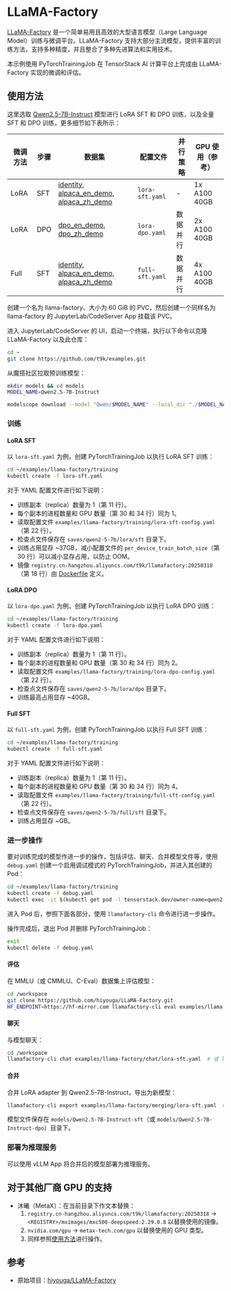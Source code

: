 # LLaMA-Factory

[LLaMA-Factory](https://github.com/hiyouga/LLaMA-Factory) 是一个简单易用且高效的大型语言模型（Large Language Model）训练与微调平台。LLaMA-Factory 支持大部分主流模型，提供丰富的训练方法，支持多种精度，并且整合了多种先进算法和实用技术。

本示例使用 PyTorchTrainingJob 在 TensorStack AI 计算平台上完成由 LLaMA-Factory 实现的微调和评估。

## 使用方法

这里选取 [Qwen2.5-7B-Instruct](https://huggingface.co/Qwen/Qwen2.5-7B-Instruct) 模型进行 LoRA SFT 和 DPO 训练，以及全量 SFT 和 DPO 训练，更多细节如下表所示：

| 微调方法 | 步骤 | 数据集                                                                                                                                                                                                                                                                          | 配置文件        | 并行策略 | GPU 使用（参考） |
| -------- | ---- | ------------------------------------------------------------------------------------------------------------------------------------------------------------------------------------------------------------------------------------------------------------------------------- | --------------- | -------- | ---------------- |
| LoRA     | SFT  | [identity](https://github.com/hiyouga/LLaMA-Factory/blob/main/data/identity.json), [alpaca_en_demo](https://github.com/hiyouga/LLaMA-Factory/blob/main/data/alpaca_en_demo.json), [alpaca_zh_demo](https://github.com/hiyouga/LLaMA-Factory/blob/main/data/alpaca_zh_demo.json) | `lora-sft.yaml` | -        | 1x A100 40GB     |
| LoRA     | DPO  | [dpo_en_demo](https://github.com/hiyouga/LLaMA-Factory/blob/main/data/dpo_en_demo.json), [dpo_zh_demo](https://github.com/hiyouga/LLaMA-Factory/blob/main/data/dpo_zh_demo.json)                                                                                                | `lora-dpo.yaml` | 数据并行 | 2x A100 40GB     |
| Full     | SFT  | [identity](https://github.com/hiyouga/LLaMA-Factory/blob/main/data/identity.json), [alpaca_en_demo](https://github.com/hiyouga/LLaMA-Factory/blob/main/data/alpaca_en_demo.json), [alpaca_zh_demo](https://github.com/hiyouga/LLaMA-Factory/blob/main/data/alpaca_zh_demo.json) | `full-sft.yaml` | 数据并行 | 4x A100 40GB     |


创建一个名为 llama-factory、大小为 60 GiB 的 PVC，然后创建一个同样名为 llama-factory 的 JupyterLab/CodeServer App 挂载该 PVC。

进入 JupyterLab/CodeServer 的 UI，启动一个终端，执行以下命令以克隆 LLaMA-Factory 以及此仓库：

```bash
cd ~
git clone https://github.com/t9k/examples.git
```

从魔搭社区拉取预训练模型：

```bash
mkdir models && cd models
MODEL_NAME=Qwen2.5-7B-Instruct

modelscope download --model "Qwen/$MODEL_NAME" --local_dir "./$MODEL_NAME"
```

### 训练

#### LoRA SFT

以 `lora-sft.yaml` 为例，创建 PyTorchTrainingJob 以执行 LoRA SFT 训练：

```bash
cd ~/examples/llama-factory/training
kubectl create -f lora-sft.yaml
```

对于 YAML 配置文件进行如下说明：

* 训练副本（replica）数量为 1（第 11 行）。
* 每个副本的进程数量和 GPU 数量（第 30 和 34 行）同为 1。
* 读取配置文件 `examples/llama-factory/training/lora-sft-config.yaml`（第 22 行）。
* 检查点文件保存在 `saves/qwen2-5-7b/lora/sft` 目录下。
* 训练占用显存 ~37GB，减小配置文件的 `per_device_train_batch_size`（第 30 行）可以减小显存占用，以防止 OOM。
* 镜像 `registry.cn-hangzhou.aliyuncs.com/t9k/llamafactory:20250318`（第 18 行）由 [Dockerfile](https://github.com/hiyouga/LLaMA-Factory/blob/a02a140840da08d2b0fe16adcd6de09afe732ab5/docker/docker-cuda/Dockerfile) 定义。

#### LoRA DPO

以 `lora-dpo.yaml` 为例，创建 PyTorchTrainingJob 以执行 LoRA DPO 训练：

```bash
cd ~/examples/llama-factory/training
kubectl create -f lora-dpo.yaml
```

对于 YAML 配置文件进行如下说明：

* 训练副本（replica）数量为 1（第 11 行）。
* 每个副本的进程数量和 GPU 数量（第 30 和 34 行）同为 2。
* 读取配置文件 `examples/llama-factory/training/lora-dpo-config.yaml`（第 22 行）。
* 检查点文件保存在 `saves/qwen2-5-7b/lora/dpo` 目录下。
* 训练最高占用显存 ~40GB。

#### Full SFT

以 `full-sft.yaml` 为例，创建 PyTorchTrainingJob 以执行 Full SFT 训练：

```bash
cd ~/examples/llama-factory/training
kubectl create -f full-sft.yaml
```

对于 YAML 配置文件进行如下说明：

* 训练副本（replica）数量为 1（第 11 行）。
* 每个副本的进程数量和 GPU 数量（第 30 和 34 行）同为 4。
* 读取配置文件 `examples/llama-factory/training/full-sft-config.yaml`（第 22 行）。
* 检查点文件保存在 `saves/qwen2-5-7b/full/sft` 目录下。
* 训练占用显存 ~GB。

### 进一步操作

要对训练完成的模型作进一步的操作，包括评估、聊天、合并模型文件等，使用 `debug.yaml` 创建一个启用调试模式的 PyTorchTrainingJob，并进入其创建的 Pod：

```bash
cd ~/examples/llama-factory/training
kubectl create -f debug.yaml
kubectl exec -it $(kubectl get pod -l tensorstack.dev/owner-name=qwen2-5-7b-debug -o jsonpath='{.items[0].metadata.name}') -- bash
```

进入 Pod 后，参照下面各部分，使用 `llamafactory-cli` 命令进行进一步操作。

操作完成后，退出 Pod 并删除 PyTorchTrainingJob：

```bash
exit
kubectl delete -f debug.yaml
```

#### 评估

在 MMLU（或 CMMLU、C-Eval）数据集上评估模型：

```bash
cd /workspace
git clone https://github.com/hiyouga/LLaMA-Factory.git
HF_ENDPOINT=https://hf-mirror.com llamafactory-cli eval examples/llama-factory/evaluation/lora-sft.yaml  # 或 lora-dpo.yaml, full-sft.yaml
```

#### 聊天

与模型聊天：

```bash
cd /workspace
llamafactory-cli chat examples/llama-factory/chat/lora-sft.yaml  # 或 lora-dpo.yaml, full-sft.yaml
```

#### 合并

合并 LoRA adapter 到 Qwen2.5-7B-Instruct，导出为新模型：

```bash
llamafactory-cli export examples/llama-factory/merging/lora-sft.yaml  # 或 lora-dpo.yaml
```

模型文件保存在 `models/Qwen2.5-7B-Instruct-sft`（或 `models/Qwen2.5-7B-Instruct-dpo`）目录下。

### 部署为推理服务

可以使用 vLLM App 将合并后的模型部署为推理服务。

## 对于其他厂商 GPU 的支持

* 沐曦（MetaX）：在当前目录下作文本替换：
    1. `registry.cn-hangzhou.aliyuncs.com/t9k/llamafactory:20250318` -> `<REGISTRY>/mximages/mxc500-deepspeed:2.29.0.8` 以替换使用的镜像。
    2. `nvidia.com/gpu` -> `metax-tech.com/gpu` 以替换使用的 GPU 类型。
    3. 同样参照[使用方法](#使用方法)进行操作。

## 参考

* 原始项目：[hiyouga/LLaMA-Factory](https://github.com/hiyouga/LLaMA-Factory)
